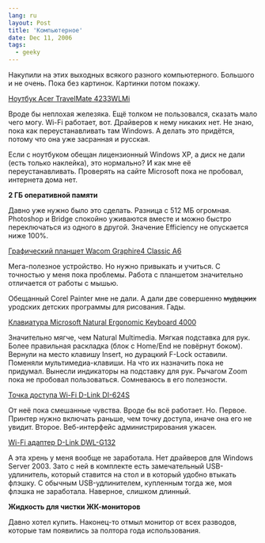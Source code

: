 ```yaml
---
lang: ru
layout: Post
title: 'Компьютерное'
date: Dec 11, 2006
tags:
  - geeky
---
```


Накупили на этих выходных всякого разного компьютерного. Большого и не очень. Пока без картинок. Картинки потом покажу.

<!--more-->

[Ноутбук Acer TravelMate 4233WLMi](http://acer.ru/acereuro/page4.do?sp=page3&dau22.oid=20143&UserCtxParam=0&GroupCtxParam=0&dctx1=21&CountryISOCtxParam=RU&LanguageISOCtxParam=ru&ctx3=-1&ctx4=Russia&crc=2823038847)

Вроде бы неплохая железяка. Ещё толком не пользовался, сказать мало чего могу. Wi-Fi работает, вот. Драйверов к нему никаких нет. Не знаю, пока как переустанавливать там Windows. А делать это придётся, потому что она уже засранная и русская.

Если с ноутбуком обещан лицензионный Windows XP, а диск не дали (есть только наклейка), это нормально? И как мне её переустанавливать. Проверять на сайте Microsoft пока не пробовал, интернета дома нет.

**2 ГБ оперативной памяти**

Давно уже нужно было это сделать. Разница с 512 МБ огромная. Photoshop и Bridge спокойно уживаются вместе и можно быстро переключаться из одного в другой. Значение Efficiency не опускается ниже 100%.

[Графический планшет Wacom Graphire4 Classic A6](http://www.wacom.ru/products/graphire4/classic.html)

Мега-полезное устройство. Но нужно привыкать и учиться. С точностью у меня пока проблемы. Работа с планшетом значительно отличается от работы с мышью.

Обещанный Corel Painter мне не дали. А дали две совершенно ~~мудацких~~ уродских детских программы для рисования. Гады.

[Клавиатура Microsoft Natural Ergonomic Keyboard 4000](http://www.microsoft.com/hardware/mouseandkeyboard/productdetails.aspx?pid=043)

Значительно мягче, чем Natural Multimedia. Мягкая подставка для рук. Более правильная раскладка (блок с Home/End не повёрнут боком). Вернули на место клавишу Insert, но дурацкий F-Lock оставили. Поменяли мультимедиа-клавиши. На что их назначить пока не придумал. Вынесли индикаторы на подставку для рук. Рычагом Zoom пока не пробовал пользоваться. Сомневаюсь в его полезности.

[Точка доступа Wi-Fi D-Link DI-624S](http://dlink.ru/products/prodview.php?type=15&id=586)

От неё пока смешанные чувства. Вроде бы всё работает. Но. Первое. Принтер нужно включать раньше, чем точку доступа, иначе она его не увидит. Второе. Веб-интерфейс администрирования ужасен.

[Wi-Fi адаптер D-Link DWL-G132](http://dlink.ru/products/prodview.php?type=17&id=578)

А эта хрень у меня вообще не заработала. Нет драйверов для Windows Server 2003. Зато с ней в комплекте есть замечательный USB-удлинитель, который ставится на стол и в который удобно втыкать флэшку. С обычным USB-удлинителем, купленным тогда же, моя флэшка не заработала. Наверное, слишком длинный.

**Жидкость для чистки ЖК-мониторов**

Давно хотел купить. Наконец-то отмыл монитор от всех разводов, которые там появились за полтора года использования.
